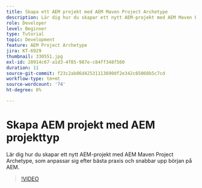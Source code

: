 ```yaml
---
title: Skapa ett AEM projekt med AEM Maven Project Archetype
description: Lär dig hur du skapar ett nytt AEM-projekt med AEM Maven Project Archetype, som anpassar sig efter bästa praxis och snabbar upp början på AEM.
role: Developer
level: Beginner
type: Tutorial
topic: Development
feature: AEM Project Archetype
jira: KT-6929
thumbnail: 330551.jpg
exl-id: 28914c67-a1d3-4f85-987e-c84ff348f560
duration: 11
source-git-commit: f23c2ab86d42531113690df2e342c65060b5c7cd
workflow-type: tm+mt
source-wordcount: '74'
ht-degree: 0%

---
```


# Skapa AEM projekt med AEM projekttyp

Lär dig hur du skapar ett nytt AEM-projekt med AEM Maven Project Archetype, som anpassar sig efter bästa praxis och snabbar upp början på AEM.

>[!VIDEO](https://video.tv.adobe.com/v/330551?quality=12&learn=on)

